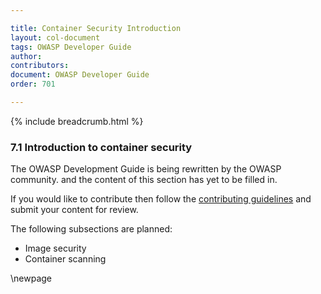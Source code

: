 ```yaml
---

title: Container Security Introduction
layout: col-document
tags: OWASP Developer Guide
author:
contributors:
document: OWASP Developer Guide
order: 701

---
```


{% include breadcrumb.html %}

### 7.1 Introduction to container security

The OWASP Development Guide is being rewritten by the OWASP community.
and the content of this section has yet to be filled in.

If you would like to contribute then follow the
[contributing guidelines](https://github.com/OWASP/www-project-developer-guide/blob/main/CONTRIBUTING.md)
and submit your content for review.

The following subsections are planned:

* Image security
* Container scanning

\newpage

